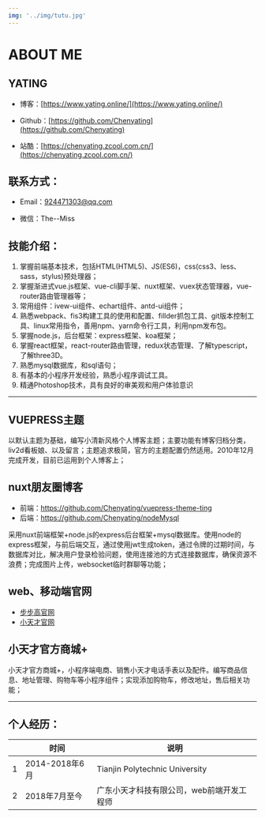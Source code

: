 ```yaml
---
img: '../img/tutu.jpg'
---
```


# ABOUT ME

## **YATING**

- 博客：[https://www.yating.online/](https://www.yating.online/)

- Github：[https://github.com/Chenyating](https://github.com/Chenyating)

- 站酷：[https://chenyating.zcool.com.cn/](https://chenyating.zcool.com.cn/)


## 联系方式：

- Email：924471303@qq.com

- 微信：The--Miss
  

## 技能介绍： 

1.	掌握前端基本技术，包括HTML(HTML5)、JS(ES6)，css(css3、less、sass，stylus)预处理器；
2.	掌握渐进式vue.js框架、vue-cli脚手架、nuxt框架、vuex状态管理器，vue-router路由管理器等；
3.	常用组件：ivew-ui组件、echart组件、antd-ui组件；
4.	熟悉webpack、fis3构建工具的使用和配置、fillder抓包工具、git版本控制工具、linux常用指令，善用npm、yarn命令行工具，利用npm发布包。
5.	掌握node.js，后台框架：express框架、koa框架；
6.	掌握react框架，react-router路由管理，redux状态管理、了解typescript，了解three3D。
7.	熟悉mysql数据库，和sql语句；
8.	有基本的小程序开发经验，熟悉小程序调试工具。
9.	精通Photoshop技术，具有良好的审美观和用户体验意识


---


## VUEPRESS主题
 以默认主题为基础，编写小清新风格个人博客主题；主要功能有博客归档分类，liv2d看板娘、以及留言；主题追求极简，官方的主题配置仍然适用。2010年12月完成开发，目前已运用到个人博客上；

## nuxt朋友圈博客
- 前端：https://github.com/Chenyating/vuepress-theme-ting
- 后端：https://github.com/Chenyating/nodeMysql
  
采用nuxt前端框架+node.js的express后台框架+mysql数据库。使用node的express框架，与前后端交互，通过使用jwt生成token，通过令牌的过期时间，与数据库对比，解决用户登录检验问题，使用连接池的方式连接数据库，确保资源不浪费；完成图片上传，websocket临时群聊等功能；
   
## web、移动端官网
- [步步高官网](http://www.eebbk.com/)
- [小天才官网](https://www.okii.com/)
   

## 小天才官方商城+
小天才官方商城+，小程序端电商、销售小天才电话手表以及配件。编写商品信息、地址管理、购物车等小程序组件；实现添加购物车，修改地址，售后相关功能；

---

## 个人经历：

| |时间|  说明|
|-|-|-|
| 1| 2014-2018年6月   | Tianjin Polytechnic University|
|2|2018年7月至今|广东小天才科技有限公司，web前端开发工程师|
